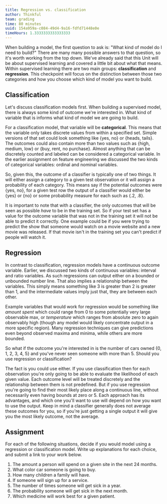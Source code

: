 ```yaml
---
title: Regression vs. classification
author: Thinkful
team: grading
time: 80 minutes
uuid: 154a959a-c084-49d4-9a16-fdfd71448e0e
timeHours: 1.3333333333333333
---
```


When building a model, the first question to ask is: "What kind of model do I need to build?" There are many many possible answers to that question, so it's worth working from the top down. We've already said that this Unit will be about supervised learning and covered a little bit about what that means. Within supervised learning there are two main groups: **classification** and **regression**. This checkpoint will focus on the distinction between those two categories and how you choose which kind of model you want to build.


## Classification

Let's discuss classification models first. When building a supervised model, there is always some kind of outcome we're interested in. What kind of variable that is informs what kind of model we are going to build.

For a classification model, that variable will be **categorical**. This means that the variable only takes discrete values from within a specified set. Simple versions of that set could look something like {yes, no} or {heads, tails}. The outcomes could also contain more than two values such as {high, medium, low} or {buy, rent, no purchase}. Almost anything that can be discretely counted and labeled can be considered a categorical variable. In the earlier assignment on feature engineering we discussed the two kinds of categorical variables: ordinal and nominal variables.

So, given this, the outcome of a classifier is typically one of two things. It will either assign a category to a given test observation or it will assign a probability of each category. This means say if the potential outcomes were {yes, no}, for a given test row the output of a classifier would either be {yes} or {no} or some probability measure for each such as {.2, .8}.

It is important to note that with a classifier, the only outcomes that will be seen as possible _have_ to be in the training set. So if your test set has a value for the outcome variable that was not in the training set it will not be able to predict it correctly. One example could be if you were trying to predict the show that someone would watch on a movie website and a new movie was released. If that movie isn't in the training set you can't predict if people will watch it.


## Regression

In contrast to classification, regression models have a continuous outcome variable. Earlier, we discussed two kinds of continuous variables: interval and ratio variables. As such regressions can output either on a bounded or unbounded number line. That also implies a relationship between the variables. This simply means something like 3 is greater than 2 is greater than 1, and the intermediate values imply just that, they are between each other. 

Example variables that would work for regression would be something like _amount spent_ which could range from 0 to some potentially very large observable max, or _temperature_ which ranges from absolute zero to again observably high (though any model would likely concentrate output in a more specific region). Many regression techniques can give predictions even beyond observed maxima and minima, while others are more bounded.

<div class="think-like-a-data-scientist">

<p>So what if the outcome you're interested in is the number of cars owned {0, 1, 2, 3, 4, 5} and you've never seen someone with more than 5. Should you use regression or classification?</p>

<p>The fact is you could use either. If you use classification then for each observation you're only going to be able to evaluate the likelihood of each given value. Each outcome level will be treated discretely and the relationship between them is not predefined. But if you use regression you're going to find their most likely place along a continuous line, without necessarily even having bounds at zero or 5. Each approach has its advantages, and which one you'll want to use will depend on how you want to use the output. Keep in mind a classifier generally does not average these outcomes for you, so if you're just getting a single output it will give you the most likely outcome, not the average.</p>
</div>

## Assignment

For each of the following situations, decide if you would model using a regression or classification model. Write up explanations for each choice, and submit a link to your work below.

 1. The amount a person will spend on a given site in the next 24 months.
 2. What color car someone is going to buy.
 3. How many children a family will have.
 4. If someone will sign up for a service.
 5. The number of times someone will get sick in a year.
 6. The probability someone will get sick in the next month.
 7. Which medicine will work best for a given patient.


